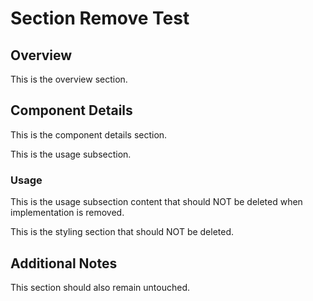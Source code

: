 # Section Remove Test

## Overview

This is the overview section.

## Component Details

This is the component details section.

This is the usage subsection.

### Usage

This is the usage subsection content that should NOT be deleted when implementation is removed.

This is the styling section that should NOT be deleted.

## Additional Notes

This section should also remain untouched.
